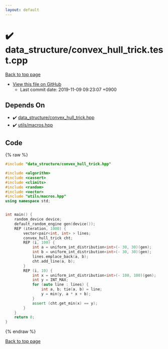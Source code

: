 ```yaml
---
layout: default
---
```


<!-- mathjax config similar to math.stackexchange -->
<script type="text/javascript" async
  src="https://cdnjs.cloudflare.com/ajax/libs/mathjax/2.7.5/MathJax.js?config=TeX-MML-AM_CHTML">
</script>
<script type="text/x-mathjax-config">
  MathJax.Hub.Config({
    TeX: { equationNumbers: { autoNumber: "AMS" }},
    tex2jax: {
      inlineMath: [ ['$','$'] ],
      processEscapes: true
    },
    "HTML-CSS": { matchFontHeight: false },
    displayAlign: "left",
    displayIndent: "2em"
  });
</script>

<script type="text/javascript" src="https://cdnjs.cloudflare.com/ajax/libs/jquery/3.4.1/jquery.min.js"></script>
<script src="https://cdn.jsdelivr.net/npm/jquery-balloon-js@1.1.2/jquery.balloon.min.js" integrity="sha256-ZEYs9VrgAeNuPvs15E39OsyOJaIkXEEt10fzxJ20+2I=" crossorigin="anonymous"></script>
<script type="text/javascript" src="../../assets/js/copy-button.js"></script>
<link rel="stylesheet" href="../../assets/css/copy-button.css" />


# :heavy_check_mark: data_structure/convex_hull_trick.test.cpp
<a href="../../index.html">Back to top page</a>

* <a href="{{ site.github.repository_url }}/blob/master/data_structure/convex_hull_trick.test.cpp">View this file on GitHub</a>
    - Last commit date: 2019-11-09 09:23:07 +0900




## Depends On
* :heavy_check_mark: <a href="../../library/data_structure/convex_hull_trick.hpp.html">data_structure/convex_hull_trick.hpp</a>
* :heavy_check_mark: <a href="../../library/utils/macros.hpp.html">utils/macros.hpp</a>


## Code
{% raw %}
```cpp
#include "data_structure/convex_hull_trick.hpp"

#include <algorithm>
#include <cassert>
#include <climits>
#include <random>
#include <vector>
#include "utils/macros.hpp"
using namespace std;


int main() {
    random_device device;
    default_random_engine gen(device());
    REP (iteration, 1000) {
        vector<pair<int, int> > lines;
        convex_hull_trick cht;
        REP (i, 100) {
            int a = uniform_int_distribution<int>(- 30, 30)(gen);
            int b = uniform_int_distribution<int>(- 30, 30)(gen);
            lines.emplace_back(a, b);
            cht.add_line(a, b);
        }
        REP (i, 10) {
            int x = uniform_int_distribution<int>(- 100, 100)(gen);
            int y = INT_MAX;
            for (auto line : lines) {
                int a, b; tie(a, b) = line;
                y = min(y, a * x + b);
            }
            assert (cht.get_min(x) == y);
        }
    }
    return 0;
}

```
{% endraw %}

<a href="../../index.html">Back to top page</a>

